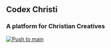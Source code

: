## Codex Christi
### A platform for Christian Creatives

[![Push to main](https://github.com/Codex-Christi/codex_christi_frontend/actions/workflows/push-to-main.yml/badge.svg)](https://github.com/Codex-Christi/codex_christi_frontend/actions/workflows/push-to-main.yml)
